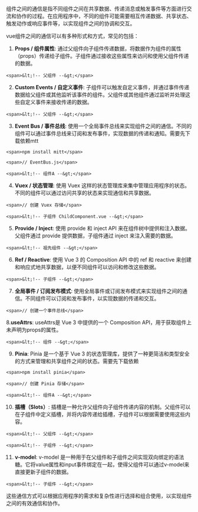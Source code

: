 组件之间的通信是指不同组件之间在共享数据、传递消息或触发事件等方面进行交流和协作的过程。在应用程序中，不同的组件可能需要相互传递数据、共享状态、触发动作或响应事件等，以实现组件之间的协调和交互。

vue组件之间的通信可以有多种形式和方式，常见的包括：

1.  **Props / 组件属性**: 通过父组件向子组件传递数据，将数据作为组件的属性（props）传递给子组件。子组件通过接收这些属性来访问和使用父组件传递的数据。
    

```
<span>&lt;!-- 父组件 --&gt;</span>
```

2.  **Custom Events / 自定义事件**: 子组件可以触发自定义事件，并通过事件传递数据给父组件或其他监听该事件的组件。父组件或其他组件通过监听并处理这些自定义事件来接收传递的数据。
    

```
<span>&lt;!-- 父组件 --&gt;</span>
```

3.  **Event Bus / 事件总线**: 使用一个全局事件总线来实现组件之间的通信。不同的组件可以通过事件总线来订阅和发布事件，实现数据的传递和通知。需要先下载依赖mtt
    

```
<span>npm install mitt</span>
```

```
<span>// EventBus.js</span>
```

```
<span>&lt;!-- 组件A --&gt;</span>
```

4.  **Vuex / 状态管理**: 使用 Vuex 这样的状态管理库来集中管理应用程序的状态。不同的组件可以通过访问共享的状态来实现通信和共享数据。
    

```
<span>// 创建 Vuex 存储</span>
```

```
<span>&lt;!-- 子组件 ChildComponent.vue --&gt;</span>
```

5.  **Provide / Inject**: 使用 provide 和 inject API 来在组件树中提供和注入数据。父组件通过 provide 提供数据，子组件通过 inject 来注入需要的数据。
    

```
<span>&lt;!-- 祖先组件 --&gt;</span>
```

6.  **Ref / Reactive**: 使用 Vue 3 的 Composition API 中的 ref 和 reactive 来创建和响应式地共享数据，以便不同组件可以访问和修改这些数据。
    

```
<span>&lt;!-- 子组件 --&gt;</span>
```

7.  **全局事件 / 订阅发布模式**: 使用全局事件或订阅发布模式来实现组件之间的通信。不同组件可以订阅和发布事件，以实现数据的传递和交互。
    

```
<span>// 创建一个事件总线</span>
```

8.**useAttrs**: useAttrs是 Vue 3 中提供的一个 Composition API，用于获取组件上未声明为props的属性。

```
<span>&lt;!-- 组件 --&gt;</span>
```

9.  **Pinia**: Pinia 是一个基于 Vue 3 的状态管理库，提供了一种更简洁和类型安全的方式来管理和共享组件之间的状态。需要先下载依赖
    

```
<span>npm install pinia</span>
```

```
<span>// 创建 Pinia 存储</span>
```

```
<span>&lt;!-- 组件A --&gt;</span>
```

10.  **插槽（Slots）**: 插槽是一种允许父组件向子组件传递内容的机制。父组件可以在子组件中定义插槽，并将内容传递给插槽，子组件可以根据需要使用这些内容。
    

```
<span>&lt;!-- 父组件 --&gt;</span>
```

```
<span>&lt;!-- 子组件 --&gt;</span>
```

11.  **v-model**: v-model 是一种用于在父组件和子组件之间实现双向绑定的语法糖。它将value属性和input事件绑定在一起，使得父组件可以通过v-model来直接更新子组件的数据。
    

```
<span>&lt;!-- 子组件 --&gt;</span>
```

这些通信方式可以根据应用程序的需求和复杂性进行选择和组合使用，以实现组件之间的有效通信和协作。
